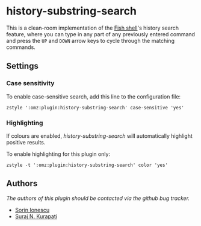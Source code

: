 history-substring-search
========================

This is a clean-room implementation of the [Fish shell][1]'s history search
feature, where you can type in any part of any previously entered command
and press the `UP` and `DOWN` arrow keys to cycle through the matching commands.

Settings
--------

### Case sensitivity

To enable case-sensitive search, add this line to the configuration file:

    zstyle ':omz:plugin:history-substring-search' case-sensitive 'yes'

### Highlighting

If colours are enabled, _history-substring-search_ will automatically highlight
positive results.

To enable highlighting for this plugin only:

    zstyle -t ':omz:plugin:history-substring-search' color 'yes'

Authors
-------

*The authors of this plugin should be contacted via the github bug tracker.*

 - [Sorin Ionescu](/sorin-ionescu)
 - [Suraj N. Kurapati](/sunaku)

[1]: http://fishshell.com
